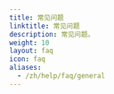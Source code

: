 ```yaml
---
title: 常见问题
linktitle: 常见问题
description: 常见问题。
weight: 10
layout: faq
icon: faq
aliases:
  - /zh/help/faq/general
---
```

